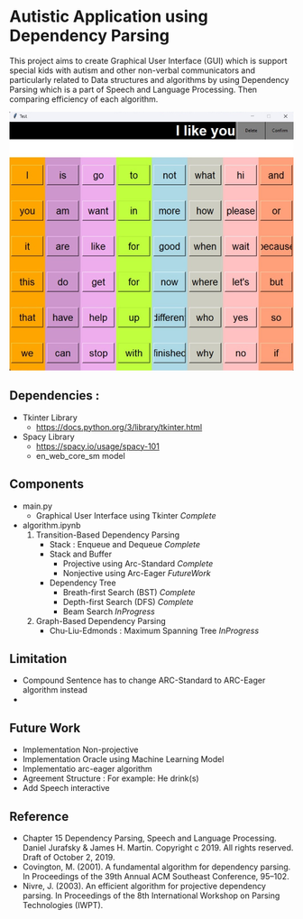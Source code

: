 # Autistic Application using Dependency Parsing 
This project aims to create Graphical User Interface (GUI) which is support special kids with autism and other non-verbal communicators and particularly related to Data structures and algorithms by using Dependency Parsing which is a part of Speech and Language Processing. Then comparing efficiency of each algorithm.

<img src = "figures/GUI.jpg" width="600">

## Dependencies :
- Tkinter Library
    - https://docs.python.org/3/library/tkinter.html
- Spacy Library
    - https://spacy.io/usage/spacy-101
    - en_web_core_sm model

## Components

- main.py
    - Graphical User Interface using Tkinter *Complete*
- algorithm.ipynb
    1. Transition-Based Dependency Parsing
        - Stack : Enqueue and Dequeue *Complete*
        - Stack and Buffer
            - Projective using Arc-Standard *Complete*
            - Nonjective using Arc-Eager *FutureWork*
        - Dependency Tree
            - Breath-first Search (BST) *Complete*
            - Depth-first Search (DFS) *Complete*
            - Beam Search *InProgress*
    2. Graph-Based Dependency Parsing
        - Chu-Liu-Edmonds : Maximum Spanning Tree *InProgress*

## Limitation
- Compound Sentence has to change ARC-Standard to ARC-Eager algorithm instead 
- 

## Future Work
- Implementation Non-projective
- Implementation Oracle using Machine Learning Model
- Implementatio arc-eager algorithm
- Agreement Structure : For example: He drink(s)
- Add Speech interactive

## Reference
- Chapter 15 Dependency Parsing, Speech and Language Processing. Daniel Jurafsky & James H. Martin. Copyright c 2019. All rights reserved. Draft of October 2, 2019.
- Covington, M. (2001). A fundamental algorithm for dependency parsing. In Proceedings of the 39th Annual ACM Southeast Conference, 95–102.
- Nivre, J. (2003). An efficient algorithm for projective dependency parsing. In Proceedings of the 8th International Workshop on Parsing Technologies (IWPT).